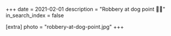 +++
date = 2021-02-01
description = "Robbery at dog point 🙌🔫"
in_search_index = false

[extra]
photo = "robbery-at-dog-point.jpg"
+++
